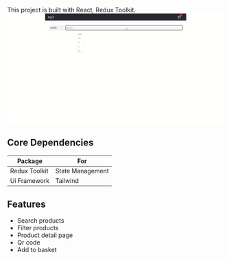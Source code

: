This project is built with React, Redux Toolkit.
![Alt text](screenshots/nu3.gif)

## Core Dependencies

| Package       | For              |
| ------------- | ---------------- |
| Redux Toolkit | State Management |
| Ui Framework  | Tailwind         |

## Features

- Search products
- Filter products
- Product detail page
- Qr code
- Add to basket
